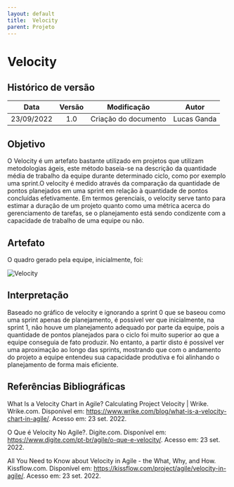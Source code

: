 ```yaml
---
layout: default
title:  Velocity 
parent: Projeto
---
```


# Velocity 

## Histórico de versão

| Data | Versão | Modificação | Autor |
| :--: | :----: | :---------: | :---: |
| 23/09/2022 | 1.0 | Criação do documento | Lucas Ganda |

## Objetivo

O Velocity é um artefato bastante utilizado em projetos que utilizam metodologias ágeis, este método baseia-se na descrição da quantidade média de trabalho da equipe durante determinado ciclo, como por exemplo uma sprint.O velocity é medido através da comparação da quantidade de pontos planejados em uma sprint em relação à quantidade de pontos concluídas efetivamente. Em termos gerenciais, o velocity serve tanto para estimar a duração de um projeto quanto como uma métrica acerca do gerenciamento de tarefas, se o planejamento está sendo condizente com a capacidade de trabalho de uma equipe ou não. 

## Artefato

O quadro gerado pela equipe, inicialmente, foi:

![Velocity](../../../assets/images/Velocity.png)

## Interpretação

Baseado no gráfico de velocity e ignorando a sprint 0 que se baseou como uma sprint apenas de planejamento, é possível ver que inicialmente, na sprint 1, não houve um planejamento adequado por parte da equipe, pois a quantidade de pontos planejados para o ciclo foi muito superior ao que a equipe conseguia de fato produzir. No entanto, a partir disto é possível ver uma aproximação ao longo das sprints, mostrando que com o andamento do projeto a equipe entendeu sua capacidade produtiva e foi alinhando o planejamento de forma mais eficiente.

## Referências Bibliográficas

What Is a Velocity Chart in Agile? Calculating Project Velocity | Wrike. Wrike.com. Disponível em: <https://www.wrike.com/blog/what-is-a-velocity-chart-in-agile/>. Acesso em: 23  set.  2022.

O Que é Velocity No Agile?. Digite.com. Disponível em: <https://www.digite.com/pt-br/agile/o-que-e-velocity/>. Acesso em: 23  set.  2022.

All You Need to Know about Velocity in Agile - the What, Why, and How. Kissflow.com. Disponível em: <https://kissflow.com/project/agile/velocity-in-agile/>. Acesso em: 23  set.  2022.
